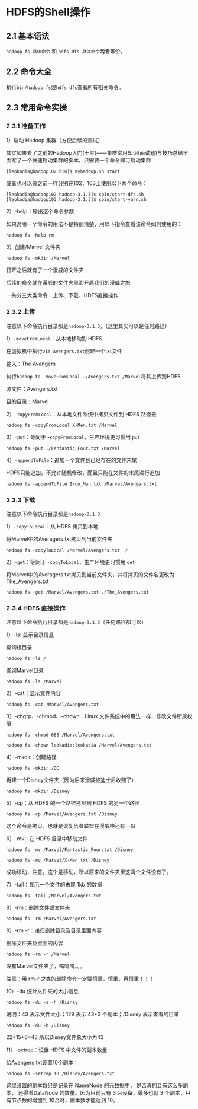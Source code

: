 # HDFS的Shell操作

<!-- toc -->

## 2.1 基本语法

`hadoop fs 具体命令` 和 `hdfs dfs 具体命令`两者等价。

## 2.2 命令大全

执行`bin/hadoop fs`或`hdfs dfs`查看所有相关命令。

## 2.3 常用命令实操

### 2.3.1 准备工作

1）启动 Hadoop 集群（方便后续的测试）

其实如果看了之前的Hadoop入门(十三)——集群常用知识(面试题)与技巧总结里面写了一个快速启动集群的脚本，只需要一个命令即可启动集群

```
[leokadia@hadoop102 bin]$ myhadoop.sh start
```

或者也可以像之前一样分别在102，103上使用以下两个命令：

```
[leokadia@hadoop102 hadoop-3.1.3]$ sbin/start-dfs.sh
[leokadia@hadoop103 hadoop-3.1.3]$ sbin/start-yarn.sh
```

2）-help：输出这个命令参数

如果对哪一个命令的用法不是特别清楚，用以下指令查看该命令如何使用的：

`hadoop fs -help rm`

3）创建/Marvel 文件夹

`hadoop fs -mkdir /Marvel`

打开之后就有了一个漫威的文件夹

后续的命令就在漫威的文件夹里面开启我们的漫威之旅

一共分三大类命令：上传、下载、HDFS直接操作

### 2.3.2 上传

注意以下命令执行目录都是`hadoop-3.1.3`，（这里其实可以是任何路径）

1）`-moveFromLocal`：从本地移动到 HDFS

在虚拟机中执行`vim Avengers.txt`创建一个txt文件

输入：The Avengers

执行`hadoop fs -moveFromLocal ./Avengers.txt /Marvel`将其上传到HDFS

源文件：Avengers.txt

目的目录：Marvel

2）`-copyFromLocal`：从本地文件系统中拷贝文件到 HDFS 路径去

`hadoop fs -copyFromLocal X-Men.txt /Marvel`

3）`-put`：等同于 -`copyFromLocal`，生产环境更习惯用 `put`

`hadoop fs -put ./Fantastic_Four.txt /Marvel`

4）`-appendToFile`：追加一个文件到已经存在的文件末尾

HDFS只能追加，不允许随机修改，而且只能在文件的末尾进行追加

`hadoop fs -appendToFile Iron_Man.txt /Marvel/Avengers.txt`

### 2.3.3 下载

注意以下命令执行目录都是`hadoop-3.1.3`

1）`-copyToLocal`：从 HDFS 拷贝到本地

将Marvel中的Averagers.txt拷贝到当前文件夹

`hadoop fs -copyToLocal /Marvel/Avengers.txt ./`


2）`-get`：等同于 `-copyToLocal`，生产环境更习惯用 `get`

将Marvel中的Averagers.txt拷贝到当前文件夹，并将拷贝的文件名更改为The_Avengers.txt

`hadoop fs -get /Marvel/Avengers.txt ./The_Avengers.txt`

### 2.3.4 HDFS 直接操作

注意以下命令执行目录都是`hadoop-3.1.3`（任何路径都可以）

1）-ls: 显示目录信息

查询根目录

`hadoop fs -ls /`

查询Marvel目录

`hadoop fs -ls /Marvel`

2）-cat：显示文件内容

`hadoop fs -cat /Marvel/Avengers.txt`

3）-chgrp、-chmod、-chown：Linux 文件系统中的用法一样，修改文件所属权限

`hadoop fs -chmod 666 /Marvel/Avengers.txt`

`hadoop fs -chown leokadia:leokadia /Marvel/Avengers.txt`

4）-mkdir：创建路径

`hadoop fs -mkdir /DC`

再建一个Disney文件夹（因为后来漫威被迪士尼收购了）

`hadoop fs -mkdir /Disney`

5）-cp：从 HDFS 的一个路径拷贝到 HDFS 的另一个路径

`hadoop fs -cp /Marvel/Avengers.txt /Disney`

这个命令是拷贝，也就是说复仇者联盟在漫威中还有一份

6）-mv：在 HDFS 目录中移动文件

`hadoop fs -mv /Marvel/Fantastic_Four.txt /Disney`

`hadoop fs -mv /Marvel/X-Men.txt /Disney`

成功移动，注意，这个是移动，所以原来的文件夹里这两个文件没有了。

7）-tail：显示一个文件的末尾 1kb 的数据

`hadoop fs -tail /Marvel/Avengers.txt`

8）-rm：删除文件或文件夹

`hadoop fs -rm /Marvel/Avengers.txt`

9）-rm -r：递归删除目录及目录里面内容

删除文件夹及里面的内容

`hadoop fs -rm -r /Marvel`

没有Marvel文件夹了，呜呜呜。。。

注意：用 rm-r 之类的删除命令一定要慎重，慎重，再慎重！！！

10）-du 统计文件夹的大小信息

`hadoop fs -du -s -h /Disney`

说明：43 表示文件大小；129 表示 43\*3 个副本；/Disney 表示查看的目录

`hadoop fs -du -h /Disney`

22+15+6=43 所以Disney文件总大小为43

11）-setrep：设置 HDFS 中文件的副本数量

给Avengers.txt设置10个副本：

`hadoop fs -setrep 10 /Disney/Avengers.txt`

这里设置的副本数只是记录在 NameNode 的元数据中， 是否真的会有这么多副本， 还得看DataNode 的数量。因为目前只有 3 台设备，最多也就 3 个副本，只有节点数的增加到 10台时，副本数才能达到 10。

